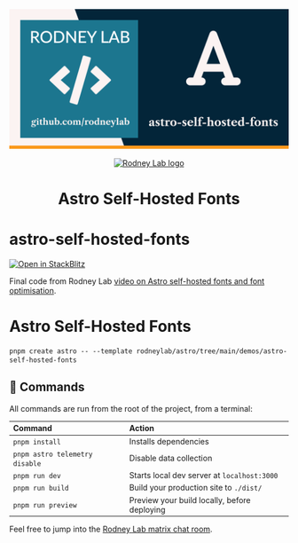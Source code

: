 <img src="../../images/rodneylab-github-astro-self-hosted-fonts.png" alt="Rodney Lab astro-self-hosted-fonts Github banner">

<p align="center">
  <a aria-label="Open Rodney Lab site" href="https://rodneylab.com" rel="nofollow noopener noreferrer">
    <img alt="Rodney Lab logo" src="https://rodneylab.com/assets/icon.png" width="60" />
  </a>
</p>
<h1 align="center">
  Astro Self-Hosted Fonts
</h1>

# astro-self-hosted-fonts

[![Open in StackBlitz](https://developer.stackblitz.com/img/open_in_stackblitz.svg)](https://stackblitz.com/github/rodneylab/astro/tree/main/demos/astro-self-hosted-fonts)

Final code from Rodney Lab <a aria-label="Open Rodney Lab blog post on Astro Self-Hosted Fonts" href="https://rodneylab.com/astro-self-hosted-fonts/">video on Astro self-hosted fonts and font optimisation</a>.

# Astro Self-Hosted Fonts

```
pnpm create astro -- --template rodneylab/astro/tree/main/demos/astro-self-hosted-fonts
```

## 🧞 Commands

All commands are run from the root of the project, from a terminal:

| Command                        | Action                                       |
| :----------------------------- | :------------------------------------------- |
| `pnpm install`                 | Installs dependencies                        |
| `pnpm astro telemetry disable` | Disable data collection                      |
| `pnpm run dev`                 | Starts local dev server at `localhost:3000`  |
| `pnpm run build`               | Build your production site to `./dist/`      |
| `pnpm run preview`             | Preview your build locally, before deploying |

Feel free to jump into the [Rodney Lab matrix chat room](https://matrix.to/#/%23rodney:matrix.org).
